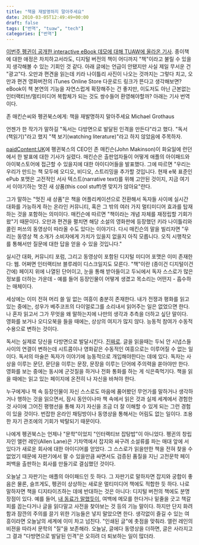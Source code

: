 ```yaml
---
title: "책을 재발명하지 말아주세요"
date: 2010-03-05T12:49:49+00:00
draft: false
tags: ["번역", "tuaw", "tech"]
categories: ["번역"]
---
```


[이번주 펭귄이 공개한 interactive eBook 데모에 대해 TUAW에 올라온 기사](http://www.tuaw.com/2010/03/04/dear-john-makinson-and-penguin-please-dont-reinvent-books). 종이책에 대한 애정은 차치하고서라도, 디지털 버전의 책이 어디까지 "책"이라고 불릴 수 있을 지 생각해볼 수 있는 기회인 것 같다. 아래 글에는 언급이 안됐지만 사실 제일 무서운 건 "광고"다. 오만과 편견을 읽는데 키라 나이틀리 사진이 나오는 것까지는 그렇다 치고, 오만과 편견 영화버전의 iTunes Online Store 다운로드 링크가 뜬다고 생각해보면? eBook이 책 본연의 기능을 자연스럽게 확장해주는 건 좋지만, 이도저도 아닌 근본없는 인터랙티브/멀티미디어 복합체가 되는 것도 쌍수들어 환영해야할까? 아래는 기사 번역이다.

존 매킨슨씨와 펭귄북스에게: 책을 재발명하지 말아주세요
Michael Grothaus

언젠가 한 작가가 말하길 "독서는 다방면으로 발달된 인격을 만든다"라고 했다. "독서(책읽기)"라고 했지 "책 보기(watching literature)"라고 하지 않았음에 주목하자.

[paidContent:UK](http://paidcontent.co.uk/article/419-first-look-how-penguin-will-reinvent-books-with-ipad/)에 펭귄북스의 CEO인 존 매킨슨(John Makinson)이 화요일에 런던에서 한 발표에 대한 기사가 실렸다. 매킨슨은 출판업자들이 어떻게 애플의 아이패드와 아이북스토어에 접근할 수 있을지에 대한 아이디어들을 발표했다. 그에 따르면 "우리는 우리가 만드는 책 모두에 오디오, 비디오, 스트리밍을 추가할 것입니다. 현재 e북 표준인 ePub 포맷은 고전적인 서사 텍스트(narrative text)를 위해 고안된 것이지, 지금 여기서 이야기하는 멋진 새 상품(this cool stuff)엔 맞지가 않아요"란다.

그가 말하는 "멋진 새 상품"은 책을 어플리케이션으로 전환해서 독자들 사이에 실시간 대화를 가능하게 하는 온라인 커뮤니티, 혹은 그 밖의 여러 가지 멀티미디어 효과를 탑재하는 것을 포함하는 의미이다. 매킨슨에 따르면 "책이라는 개념 자체를 재정립할 기회가 왔"기 때문이다. 오만과 편견을 펼치면 해당 소설의 영화판에 등장했던 키라 나이틀리와 콜린 퍼쓰의 동영상이 따라올 수도 있다는 이야기다. 다시 매킨슨의 말을 빌리자면 "우리는 동영상 책 소개가 소비자에게 가치가 있을지 없을지 아직 모릅니다. 오직 시행착오를 통해서만 질문에 대한 답을 얻을 수 있을 것입니다."

실시간 대화, 커뮤니티 포럼, 그리고 동영상이 포함된 디지털 미디어 포맷은 이미 존재한다: 웹. 어쩌면 인터랙티브 블루레이 디스크일지도 모른다. "책"이란 (종이건 디지털이건 간에) 페이지 위에 나열된 단어이고, 눈을 통해 받아들이고 두뇌에서 독자 스스로가 많은 정보를 더하는 가운데 - 예를 들어 등장인물이 어떻게 생겼고 목소리는 어떤지 - 흡수하는 매체이다.

세상에는 이미 전혀 머리 쓸 일 없는 여흥이 충분히 존재한다. 내가 전쟁과 평화를 읽고 있는 중에는, 성우가 베주코프의 다이얼로그를 소리내서 읽어주는 일은 없었으면 한다. 나 혼자 읽고서 그가 무엇을 왜 말하는지에 나만의 생각과 추측을 더하고 싶단 말이다. 영화를 보거나 오디오북을 들을 때에는, 상상의 여지가 많지 않다. 능동적 참여가 수동적 수용으로 변하는 것이다.

독서는 실제로 당신을 다방면으로 발달시킨다. [진짜로](http://www.sciencedaily.com/releases/2009/12/091209121200.htm). 글을 읽을때는 두뇌 안 시냅스들 사이의 연결이 변하는데 시트콤이나 영화같은 수동적인 여흥으로는 이루어질 수 없는 일이다. 독서의 마술은 독자가 이야기에 능동적으로 개입해야한다는 데에 있다. 독자는 사상을 이루는 문단, 문단을 이루는 문장, 문장을 이루는 단어에 주의력을 쏟아야만 한다. 영화를 보는 중에는 동시에 군것질을 하거나 전화 통화를 하는 게 식은죽먹기다. 책을 읽을 때에는 읽고 있는 페이지에 온전히 나 자신을 바쳐야 한다.

누구에게나 책 속 등장인물이 자신 스스로도 마음에 품어봤던 무언가를 말하거나 생각하거나 행하는 것을 읽으면서, 잠시 동안이나마 책 속에서 읽은 것과 실제 세계에서 경험한 것 사이에 그어진 평행선을 통해 자기 자신을 조금 더 잘 이해할 수 있게 되는 그런 경험이 있을 것이다. 번잡한 온라인 채팅방이나 동영상을 통해서는 어림도 없는 일이다. 조용한 자기 관조에의 기회가 박탈되기 때문이다.

나에게 펭귄북스는 언제나 "문학"이었지 "인터랙티브 잡탕밥"이 아니었다. 펭귄의 창립자인 앨런 레인(Allen Lane)은 기차역에서 잡지와 싸구려 소설류를 파는 매대 앞에 서 있다가 새로운 회사에 대한 아이디어를 얻었다. 그 스스로가 읽을만한 책을 전혀 찾을 수 없었기 때문에 자판기에서 팔 수 있을만큼 싸면서도 검증된 품질을 지닌 고전문학 페이퍼백을 출판하는 회사를 만들기로 결심했던 것이다.

오늘날 그 자판기는 애플의 아이패드인 듯 하다. 그 자판기로 말하자면 잡지와 궁합이 좋음은 물론, 슬프게도, 펭귄이 상상하는 새로운 멀티미디어 책에도 적합한 듯 하다. 나로 말하자면 책을 디지타이즈하는 데에 반대하는 것은 아니다: 디지털 버전의 책에도 분명 장점이 있다. 예를 들어, [내 동료가 말했듯이](http://www.tuaw.com/2010/01/21/publishing-different-what-the-tablet-brings-to-the-table/), 여백에 메모를 한다거나 밑줄을 긋고 책갈피를 꼽는다거나 글을 읽다말고 사전을 찾아보는 것 등의 기능 말이다. 하지만 단지 화려함과 잠깐의 주의를 끌기 위한 기능들은 넣지 말았으면 한다. 생각없이 즐길 수 있는 여흥이라면 오늘날의 세계에 이미 차고 넘친다. "인쇄된 글"에 촛점을 맞춰라. 앨런 레인의 비젼을 따라서 문학의 "질"을 보존해라. 오늘날, 글에다 동영상을 더하면, 글은 사라지고 그 결과 "다방면으로 발달된 인격"은 오히려 더 퇴보하는 일이 많더라.
